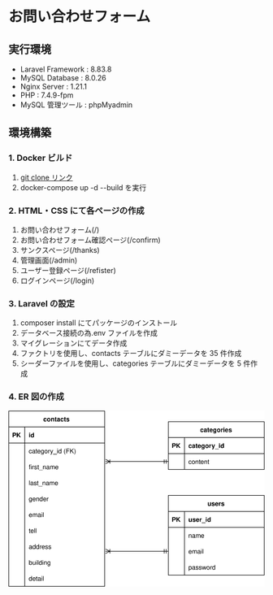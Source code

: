# お問い合わせフォーム

## 実行環境

- Laravel Framework : 8.83.8
- MySQL Database : 8.0.26
- Nginx Server : 1.21.1
- PHP : 7.4.9-fpm
- MySQL 管理ツール : phpMyadmin

## 環境構築

### 1. Docker ビルド

1. [git clone リンク](https://github.com/coachtech-material/laravel-docker-template)
1. docker-compose up -d --build を実行

### 2. HTML・CSS にて各ページの作成

1. お問い合わせフォーム(/)
1. お問い合わせフォーム確認ページ(/confirm)
1. サンクスページ(/thanks)
1. 管理画面(/admin)
1. ユーザー登録ページ(/refister)
1. ログインページ(/login)

### 3. Laravel の設定

1. composer install にてパッケージのインストール
1. データベース接続の為.env ファイルを作成
1. マイグレーションにてデータ作成
1. ファクトリを使用し、contacts テーブルにダミーデータを 35 件作成
1. シーダーファイルを使用し、categories テーブルにダミーデータを 5 件作成

### 4. ER 図の作成

![ER図](./src/contact-form-test_ER.drawio.svg)
